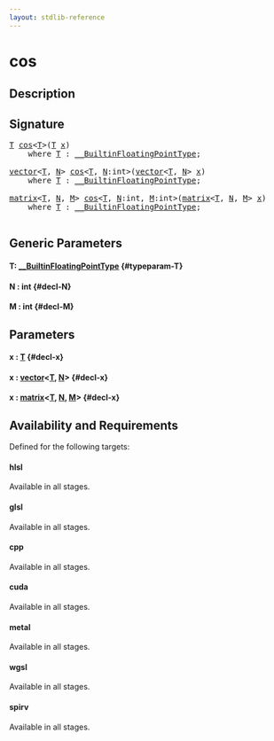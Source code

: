 ```yaml
---
layout: stdlib-reference
---
```


# cos

## Description





## Signature 

<pre>
<a href="/stdlib-reference/global-decls/cos#typeparam-T" class="code_type">T</a> <a href="/stdlib-reference/global-decls/cos">cos</a>&lt;<a href="/stdlib-reference/global-decls/cos#typeparam-T" class="code_type">T</a>&gt;(<a href="/stdlib-reference/global-decls/cos#typeparam-T" class="code_type">T</a> <a href="/stdlib-reference/global-decls/cos#decl-x" class="code_param">x</a>)
    <span class='code_keyword'>where</span> <a href="/stdlib-reference/global-decls/cos#typeparam-T" class="code_type">T</a> : <a href="/stdlib-reference/interfaces/0_builtinfloatingpointtype-029hm/index" class="code_type">__BuiltinFloatingPointType</a>;

<a href="/stdlib-reference/types/vector/index" class="code_type">vector</a>&lt;<a href="/stdlib-reference/global-decls/cos#typeparam-T" class="code_type">T</a>, <a href="/stdlib-reference/global-decls/cos#decl-N" class="code_var">N</a>&gt; <a href="/stdlib-reference/global-decls/cos">cos</a>&lt;<a href="/stdlib-reference/global-decls/cos#typeparam-T" class="code_type">T</a>, <a href="/stdlib-reference/global-decls/cos#decl-N" class="code_var">N</a>:<span class="code_keyword">int</span>&gt;(<a href="/stdlib-reference/types/vector/index" class="code_type">vector</a>&lt;<a href="/stdlib-reference/global-decls/cos#typeparam-T" class="code_type">T</a>, <a href="/stdlib-reference/global-decls/cos#decl-N" class="code_var">N</a>&gt; <a href="/stdlib-reference/global-decls/cos#decl-x" class="code_param">x</a>)
    <span class='code_keyword'>where</span> <a href="/stdlib-reference/global-decls/cos#typeparam-T" class="code_type">T</a> : <a href="/stdlib-reference/interfaces/0_builtinfloatingpointtype-029hm/index" class="code_type">__BuiltinFloatingPointType</a>;

<a href="/stdlib-reference/types/matrix/index" class="code_type">matrix</a>&lt;<a href="/stdlib-reference/global-decls/cos#typeparam-T" class="code_type">T</a>, <a href="/stdlib-reference/global-decls/cos#decl-N" class="code_var">N</a>, <a href="/stdlib-reference/global-decls/cos#decl-M" class="code_var">M</a>&gt; <a href="/stdlib-reference/global-decls/cos">cos</a>&lt;<a href="/stdlib-reference/global-decls/cos#typeparam-T" class="code_type">T</a>, <a href="/stdlib-reference/global-decls/cos#decl-N" class="code_var">N</a>:<span class="code_keyword">int</span>, <a href="/stdlib-reference/global-decls/cos#decl-M" class="code_var">M</a>:<span class="code_keyword">int</span>&gt;(<a href="/stdlib-reference/types/matrix/index" class="code_type">matrix</a>&lt;<a href="/stdlib-reference/global-decls/cos#typeparam-T" class="code_type">T</a>, <a href="/stdlib-reference/global-decls/cos#decl-N" class="code_var">N</a>, <a href="/stdlib-reference/global-decls/cos#decl-M" class="code_var">M</a>&gt; <a href="/stdlib-reference/global-decls/cos#decl-x" class="code_param">x</a>)
    <span class='code_keyword'>where</span> <a href="/stdlib-reference/global-decls/cos#typeparam-T" class="code_type">T</a> : <a href="/stdlib-reference/interfaces/0_builtinfloatingpointtype-029hm/index" class="code_type">__BuiltinFloatingPointType</a>;

</pre>

## Generic Parameters

#### T: [\_\_BuiltinFloatingPointType](/stdlib-reference/interfaces/0_builtinfloatingpointtype-029hm/index) {#typeparam-T}
#### N  : int {#decl-N}
#### M  : int {#decl-M}

## Parameters

#### x  : [T](/stdlib-reference/global-decls/cos#typeparam-T) {#decl-x}
#### x  : [vector](/stdlib-reference/types/vector/index)\<[T](/stdlib-reference/types/vector/index#typeparam-T), [N](/stdlib-reference/types/vector/index#decl-N)\> {#decl-x}
#### x  : [matrix](/stdlib-reference/types/matrix/index)\<[T](/stdlib-reference/types/matrix/t-0), [N](/stdlib-reference/types/matrix/index#decl-N), [M](/stdlib-reference/types/matrix/index#decl-M)\> {#decl-x}

## Availability and Requirements

Defined for the following targets:

#### hlsl
Available in all stages.

#### glsl
Available in all stages.

#### cpp
Available in all stages.

#### cuda
Available in all stages.

#### metal
Available in all stages.

#### wgsl
Available in all stages.

#### spirv
Available in all stages.



